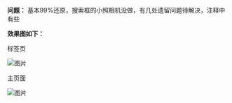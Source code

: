 **问题：**
基本99%还原，搜索框的小照相机没做，有几处遗留问题待解决，注释中有些

**效果图如下：**

标签页

![图片](https://user-images.githubusercontent.com/39029878/130917268-df84d60e-9661-4f8d-b2f1-a553b2e0735b.png)

主页面

![图片](https://user-images.githubusercontent.com/39029878/130917183-60ed4e36-3c3d-471e-a56b-e74e43f11856.png)




